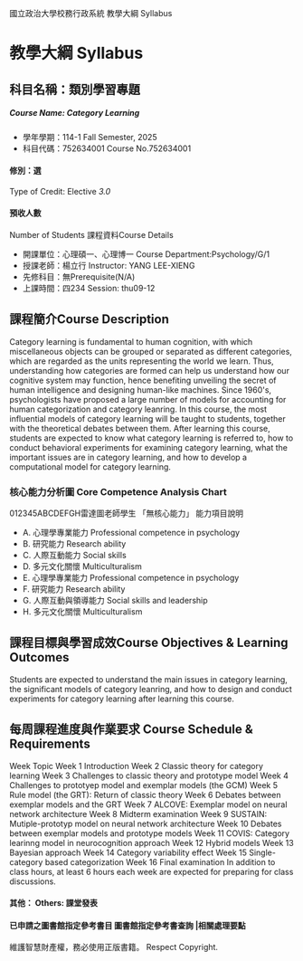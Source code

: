 國立政治大學校務行政系統 教學大綱 Syllabus
# 教學大綱 Syllabus
##  科目名稱：類別學習專題
#####  Course Name: Category Learning
  * 學年學期：114-1 Fall Semester, 2025 
  * 科目代碼：752634001 Course No.752634001
#### 修別：選
Type of Credit: Elective 
_3.0_
#### 預收人數
Number of Students
課程資料Course Details
  * 開課單位：心理碩一、心理博一 Course Department:Psychology/G/1 
  * 授課老師：楊立行 Instructor: YANG LEE-XIENG 
  * 先修科目：無Prerequisite(N/A)
  * 上課時間：四234 Session: thu09-12
##  課程簡介Course Description
Category learning is fundamental to human cognition, with which miscellaneous objects can be grouped or separated as different categories, which are regarded as the units representing the world we learn. Thus, understanding how categories are formed can help us understand how our cognitive system may function, hence benefiting unveiling the secret of human intelligence and designing human-like machines. Since 1960's, psychologists have proposed a large number of models for accounting for human categorization and category leanring. In this course, the most influential models of category learning will be taught to students, together with the theoretical debates between them. After learning this course, students are expected to know what category learning is referred to, how to conduct behavioral experiments for examining category learning, what the important issues are in category learning, and how to develop a computational model for category learning.
###  核心能力分析圖 Core Competence Analysis Chart
012345ABCDEFGH雷達圖老師學生
「無核心能力」 
能力項目說明
  * A. 心理學專業能力 Professional competence in psychology
  * B. 研究能力 Research ability
  * C. 人際互動能力 Social skills
  * D. 多元文化關懷 Multiculturalism
  * E. 心理學專業能力 Professional competence in psychology
  * F. 研究能力 Research ability
  * G. 人際互動與領導能力 Social skills and leadership
  * H. 多元文化關懷 Multiculturalism
##  課程目標與學習成效Course Objectives & Learning Outcomes 
Students are expected to understand the main issues in category learning, the significant models of category leanring, and how to design and conduct experiments for category learning after learning this course.
##  每周課程進度與作業要求 Course Schedule & Requirements
Week Topic
Week 1 Introduction
Week 2 Classic theory for category learning
Week 3 Challenges to classic theory and prototype model
Week 4 Challenges to prototyep model and exemplar models (the GCM)
Week 5 Rule model (the GRT): Return of classic theory
Week 6 Debates between exemplar models and the GRT
Week 7 ALCOVE: Exemplar model on neural network architecture 
Week 8 Midterm examination
Week 9 SUSTAIN: Mutiple-prototyp model on neural network architecture 
Week 10 Debates between exemplar models and prototype models
Week 11 COVIS: Category learinng model in neurocognition approach 
Week 12 Hybrid models
Week 13 Bayesian approach
Week 14 Category variability effect 
Week 15 Single-category based categorization
Week 16 Final examination
In addition to class hours, at least 6 hours each week are expected for preparing for class discussions.
####  其他： Others: 課堂發表 
####  已申請之圖書館指定參考書目  圖書館指定參考書查詢 |相關處理要點
維護智慧財產權，務必使用正版書籍。 Respect Copyright.
